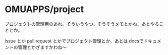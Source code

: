 # OMUAPPS/project

プロジェクトの管理用のあれ。そういうやつ。そうそうメモとかね、あとやることとか。

issue とか pull request とかでプロジェクト管理とか、あとは
docsでドキュメントの管理とかざますかわね～
